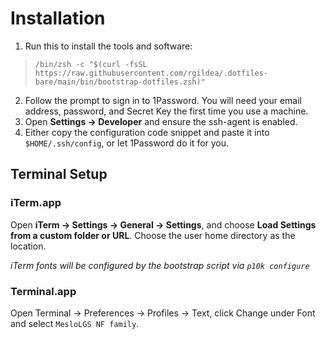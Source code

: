 <!-- markdownlint-disable MD029-->
# Installation

1. Run this to install the tools and software:

>```/bin/zsh -c "$(curl -fsSL https://raw.githubusercontent.com/rgildea/.dotfiles-bare/main/bin/bootstrap-dotfiles.zsh)"```

2. Follow the prompt to sign in to 1Password. You will need your email address, password, and Secret Key the first time you use a machine.
3. Open **Settings -> Developer** and ensure the ssh-agent is enabled.
4. Either copy the configuration code snippet and paste it into `$HOME/.ssh/config`, or let 1Password do it for you.

## Terminal Setup

### iTerm.app

Open **iTerm -> Settings -> General -> Settings**, and choose **Load Settings from a custom folder or URL**. Choose the user home directory as the location.

*iTerm fonts will be configured by the bootstrap script via `p10k configure`*

### Terminal.app

Open Terminal → Preferences → Profiles → Text, click Change under Font and select `MesloLGS NF family`.
